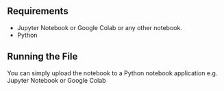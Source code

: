 ## Requirements

* Jupyter Notebook or Google Colab or any other notebook.
* Python


## Running the File

You can simply upload the notebook to a Python notebook application e.g. Jupyter Notebook or Google Colab

